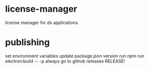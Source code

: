 # license-manager

license manager for ds applications

# publishing

set environment variables
update package.json version
run npm run electron:build -- -p always
go to github releases
RELEASE!

